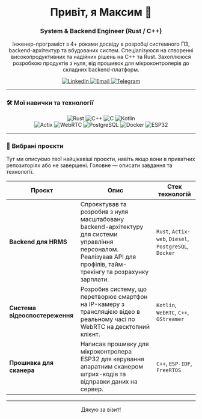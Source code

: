<h1 align="center">Привіт, я Максим 👋</h1>
<h3 align="center">System & Backend Engineer (Rust / C++)</h3>

<p align="center">
  Інженер-програміст з 4+ роками досвіду в розробці системного ПЗ, backend-архітектур та вбудованих систем. Спеціалізуюся на створенні високопродуктивних та надійних рішень на C++ та Rust. Захоплююся розробкою продуктів з нуля, від прошивок для мікроконтролерів до складних backend-платформ.
</p>

<p align="center">
  <a href="https://www.linkedin.com/in/your-profile/" target="_blank">
    <img src="https://img.shields.io/badge/LinkedIn-0A66C2?style=for-the-badge&logo=linkedin&logoColor=white" alt="LinkedIn"/>
  </a>
  <a href="mailto:your-email@example.com">
    <img src="https://img.shields.io/badge/Email-D14836?style=for-the-badge&logo=gmail&logoColor=white" alt="Email"/>
  </a>
  <a href="https://t.me/your-telegram">
    <img src="https://img.shields.io/badge/Telegram-26A5E4?style=for-the-badge&logo=telegram&logoColor=white" alt="Telegram"/>
  </a>
</p>

---

### 🛠️ Мої навички та технології

<p align="center">
  <img src="https://img.shields.io/badge/Rust-000000?style=for-the-badge&logo=rust&logoColor=white" alt="Rust"/>
  <img src="https://img.shields.io/badge/C++-00599C?style=for-the-badge&logo=cplusplus&logoColor=white" alt="C++"/>
  <img src="https://img.shields.io/badge/C-A8B9CC?style=for-the-badge&logo=c&logoColor=black" alt="C"/>
  <img src="https://img.shields.io/badge/Kotlin-7F52FF?style=for-the-badge&logo=kotlin&logoColor=white" alt="Kotlin"/>
  <br/>
  <img src="https://img.shields.io/badge/Actix-000000?style=for-the-badge&logo=rust&logoColor=white" alt="Actix"/>
  <img src="https://img.shields.io/badge/WebRTC-222222?style=for-the-badge&logo=webrtc&logoColor=white" alt="WebRTC"/>
  <img src="https://img.shields.io/badge/PostgreSQL-4169E1?style=for-the-badge&logo=postgresql&logoColor=white" alt="PostgreSQL"/>
  <img src="https://img.shields.io/badge/Docker-2496ED?style=for-the-badge&logo=docker&logoColor=white" alt="Docker"/>
  <img src="https://img.shields.io/badge/ESP32-E7332A?style=for-the-badge&logo=espressif&logoColor=white" alt="ESP32"/>
</p>

---

### 🚀 Вибрані проєкти

Тут ми описуємо твої найцікавіші проєкти, навіть якщо вони в приватних репозиторіях або не завершені. Головне — описати завдання та технології.

| Проєкт | Опис | Стек технологій |
|---|---|---|
| **Backend для HRMS** | Спроєктував та розробив з нуля масштабовану backend-архітектуру для системи управління персоналом. Реалізував API для профілів, тайм-трекінгу та розрахунку зарплати. | `Rust`, `Actix-web`, `Diesel`, `PostgreSQL`, `Docker` |
| **Система відеоспостереження** | Розробив систему, що перетворює смартфон на IP-камеру з трансляцією відео в реальному часі по WebRTC на десктопний клієнт. | `Kotlin`, `WebRTC`, `C++`, `GStreamer` |
| **Прошивка для сканера** | Написав прошивку для мікроконтролера ESP32 для керування апаратним сканером штрих-кодів та відправки даних на сервер. | `C++`, `ESP-IDF`, `FreeRTOS` |

---

<p align="center">Дякую за візит!</p>
